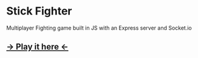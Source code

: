 # Stick Fighter

Multiplayer Fighting game built in JS with an Express server and Socket.io

## [-> Play it here <-](https://stick-fighter.herokuapp.com/)
